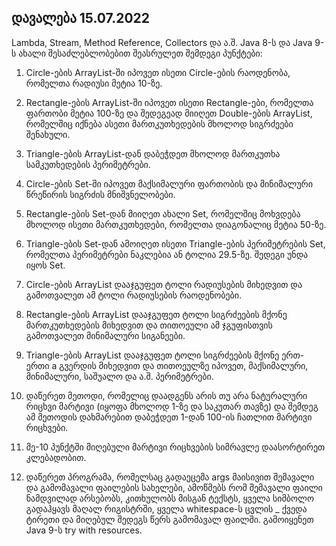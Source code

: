 ## დავალება 15.07.2022

Lambda, Stream, Method Reference, Collectors და ა.შ. Java 8-ს და Java 9-ს ახალი შესაძლებლობებით შეასრულეთ შემდეგი პუნქტები:

1. Circle-ების ArrayList-ში იპოვეთ ისეთი Circle-ების რაოდენობა, რომელთა რადიუსი მეტია 10-ზე.

2.  Rectangle-ების ArrayList-ში იპოვეთ ისეთი Rectangle-ები, რომელთა ფართობი  მეტია 100-ზე და შედეგეად მიიღეთ Double-ების ArrayList, რომელშიც იქნება  ასეთი მართკუთხედების მხოლოდ სიგრძეები შენახული.

3. Triangle-ების ArrayList-დან დაბეჭდეთ მხოლოდ მართკუთხა სამკუთხედების პერიმეტრები.

4. Circle-ების Set-ში იპოვეთ მაქსიმალური ფართობის და მინიმალური წრეწირის სიგრძის მნიშვნელობები.

5. Rectangle-ების Set-დან მიიღეთ ახალი Set, რომელშიც მოხვდება მხოლოდ ისეთი მართკუთხედები, რომელთა დიაგონალიც მეტია 50-ზე.

6.  Triangle-ების Set-დან ამოიღეთ ისეთი Triangle-ების პერიმეტრების Set,  რომელთა პერიმეტრები ნაკლებია ან ტოლია 29.5-ზე. შედეგი უნდა იყოს  Set<Double>.

7. Circle-ების ArrayList დააჯგუფეთ ტოლი რადიუსების მიხედვით და გამოთვალეთ ამ ტოლი რადიუსების რაოდენობები.

8.  Rectangle-ების ArrayList დააჯგუფეთ ტოლი სიგრძეების მქონე მართკუთხედების  მიხედვით და თითოეული ამ ჯგუფისთვის გამოთვალეთ მინიმალური სიგანეები.

9.  Triangle-ების ArrayList დააჯგუფეთ ტოლი სიგრძეების მქონე ერთ-ერთი a  გვერდის მიხედვით და თითოეულზე იპოვეთ, მაქსიმალური, მინიმალური, საშუალო  და ა.შ. პერიმეტრები.

10. დაწერეთ მეთოდი, რომელიც დაადგენს არის თუ არა  ნატურალური რიცხვი მარტივი (იყოფა მხოლოდ 1-ზე და საკუთარ თავზე) და  შემდეგ ამ მეთოდის დახმარებით დაბეჭდეთ 1-დან 100-ის ჩათლით მარტივი  რიცხვები.

11. მე-10 პუნქტში მიღებული მარტივი რიცხვების სიმრავლე დაასორტირეთ კლებადობით.

12.  დაწერეთ პროგრამა, რომელსაც გადაეცემა args მაისივით შემავალი და  გამომავალი ფაილების სახელები, ამოწმებს რომ შემავალი ფაილი ნამდვილად  არსებობს, კითხულობს მისგან ტექსტს, ყველა სიმბოლო გადაჰყავს მაღალ  რიგისტრში, ყველა whitespace-ს ცვლის _ ქვედა ტირეთი და მიღებულ შედეგს  წერს გამომავალ ფაილში. გამოიყენეთ Java 9-ს try with resources.